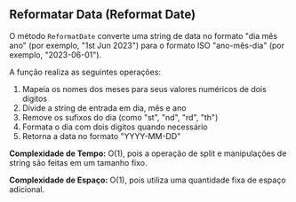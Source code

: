 ## Reformatar Data (Reformat Date)

O método `ReformatDate` converte uma string de data no formato "dia mês ano" (por exemplo, "1st Jun 2023") para o formato ISO "ano-mês-dia" (por exemplo, "2023-06-01").

A função realiza as seguintes operações:

1. Mapeia os nomes dos meses para seus valores numéricos de dois dígitos
2. Divide a string de entrada em dia, mês e ano
3. Remove os sufixos do dia (como "st", "nd", "rd", "th")
4. Formata o dia com dois dígitos quando necessário
5. Retorna a data no formato "YYYY-MM-DD"

**Complexidade de Tempo:** O(1), pois a operação de split e manipulações de string são feitas em um tamanho fixo.

**Complexidade de Espaço:** O(1), pois utiliza uma quantidade fixa de espaço adicional.
